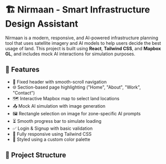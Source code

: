 <h1> 🏗️ Nirmaan - Smart Infrastructure Design Assistant </h1>
<p>Nirmaan is a modern, responsive, and AI-powered infrastructure planning tool that uses satellite imagery and AI models to help users decide the best usage of land. This project is built using <strong>React</strong>, <strong>Tailwind CSS</strong>, and <strong>Mapbox GL</strong>, and includes mock AI interactions for simulation purposes.</p>


<h2>🚀 Features</h2>

* 🔗 Fixed header with smooth-scroll navigation
* 🌐 Section-based page highlighting ("Home", "About", "Work", "Contact")
* 🗺️ Interactive Mapbox map to select land locations
* 📤 Mock AI simulation with image generation
* 🖼️ Rectangle selection on image for zone-specific AI prompts
* ⏳ Smooth progress bar to simulate loading
* ✅ Login & Signup with basic validation
* 📱 Fully responsive using Tailwind CSS
* 🎨 Styled using a custom color palette


<h2> 📁 Project Structure </h2>